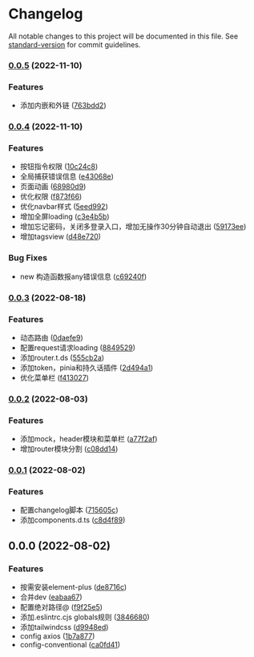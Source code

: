 # Changelog

All notable changes to this project will be documented in this file. See [standard-version](https://github.com/conventional-changelog/standard-version) for commit guidelines.

### [0.0.5](https://github.com/sddsaw/vue-admin/compare/v0.0.4...v0.0.5) (2022-11-10)


### Features

* 添加内嵌和外链 ([763bdd2](https://github.com/sddsaw/vue-admin/commit/763bdd29357a7d3c1e877f36b4003b1159cd3575))

### [0.0.4](https://github.com/sddsaw/vue-admin/compare/v0.0.3...v0.0.4) (2022-11-10)


### Features

* 按钮指令权限 ([10c24c8](https://github.com/sddsaw/vue-admin/commit/10c24c8a4f49b8660e5a5ca97cdcbb39b065c629))
* 全局捕获错误信息 ([e43068e](https://github.com/sddsaw/vue-admin/commit/e43068e07d2f702c80724c4a2ba3bfc54640edae))
* 页面动画 ([68980d9](https://github.com/sddsaw/vue-admin/commit/68980d92f2cf777a86396504cf8235ec9c7b13ae))
* 优化权限 ([f873f66](https://github.com/sddsaw/vue-admin/commit/f873f66774deee19e635b75eff7ac2b9448a1c13))
* 优化navbar样式 ([5eed992](https://github.com/sddsaw/vue-admin/commit/5eed9929f69058667d7abf8c4dc52da0803cda50))
* 增加全屏loading ([c3e4b5b](https://github.com/sddsaw/vue-admin/commit/c3e4b5b5e599104cc191ccb42618f89ce934f2a7))
* 增加忘记密码，关闭多登录入口，增加无操作30分钟自动退出 ([59173ee](https://github.com/sddsaw/vue-admin/commit/59173ee27b0fd224027dba814ea68ad5c274639f))
* 增加tagsview ([d48e720](https://github.com/sddsaw/vue-admin/commit/d48e720ad2f4d1feb55c372835b5bdf554077cae))


### Bug Fixes

* new 构造函数报any错误信息 ([c69240f](https://github.com/sddsaw/vue-admin/commit/c69240f5ba9ed8805d694ce61fc19dfa169d8f02))

### [0.0.3](https://github.com/sddsaw/vue-admin/compare/v0.0.2...v0.0.3) (2022-08-18)


### Features

* 动态路由 ([0daefe9](https://github.com/sddsaw/vue-admin/commit/0daefe99f9507d6229ab16856f93e34ef75f4b19))
* 配置request请求loading ([8849529](https://github.com/sddsaw/vue-admin/commit/884952949d8d36145398f17604e823aa8a965379))
* 添加router.t.ds ([555cb2a](https://github.com/sddsaw/vue-admin/commit/555cb2aa16072c137a7eee7a6fca68942d7d2cd1))
* 添加token，pinia和持久话插件 ([2d494a1](https://github.com/sddsaw/vue-admin/commit/2d494a14254cdfb5287e63fa1447b0782491a9a6))
* 优化菜单栏 ([f413027](https://github.com/sddsaw/vue-admin/commit/f41302795b6417e58625e7f23f1513035c06a370))

### [0.0.2](https://github.com/sddsaw/vue-admin/compare/v0.0.1...v0.0.2) (2022-08-03)


### Features

* 添加mock，header模块和菜单栏 ([a77f2af](https://github.com/sddsaw/vue-admin/commit/a77f2af3799cea96c52f86e971b9e4f4005bd73f))
* 增加router模块分割 ([c08dd14](https://github.com/sddsaw/vue-admin/commit/c08dd14af6e286363327ab7d65428a3468832beb))

### [0.0.1](https://github.com/sddsaw/vue-admin/compare/v0.0.0...v0.0.1) (2022-08-02)


### Features

* 配置changelog脚本 ([715605c](https://github.com/sddsaw/vue-admin/commit/715605c247a6f235602fc615202bbf27b65d4b85))
* 添加components.d.ts ([c8d4f89](https://github.com/sddsaw/vue-admin/commit/c8d4f89cacb39dd4eeab0bbc3f9c7b87ef765e32))

## 0.0.0 (2022-08-02)
### Features

* 按需安装element-plus ([de8716c](https://github.com/sddsaw/vue-admin/commit/de8716c8a3f7e8d7149ddea3cb65594304120ca9))
* 合并dev ([eabaa67](https://github.com/sddsaw/vue-admin/commit/eabaa67d80ccf6caacdd1c5efbaaf0e4570d51b5))
* 配置绝对路径@ ([f9f25e5](https://github.com/sddsaw/vue-admin/commit/f9f25e5f36ff34c08de3358b0a8b67279806daa5))
* 添加.eslintrc.cjs globals规则 ([3846680](https://github.com/sddsaw/vue-admin/commit/3846680276b2b0bb43f34f59f96a6649c7f6f0a2))
* 添加tailwindcss ([d9948ed](https://github.com/sddsaw/vue-admin/commit/d9948ed67b9cedf5325ede686933b57713a27502))
* config axios ([1b7a877](https://github.com/sddsaw/vue-admin/commit/1b7a877b2e32bb67a8ec71184c4fbbc978184019))
* config-conventional ([ca0fd41](https://github.com/sddsaw/vue-admin/commit/ca0fd414f940ba6293dc6192a0ca8533c45b40ad))

